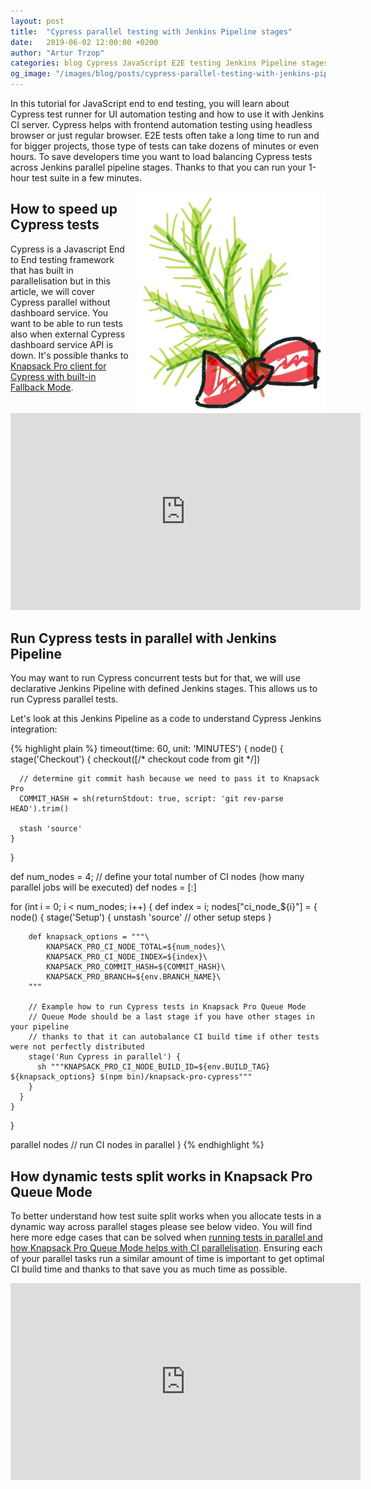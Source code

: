```yaml
---
layout: post
title:  "Cypress parallel testing with Jenkins Pipeline stages"
date:   2019-06-02 12:00:00 +0200
author: "Artur Trzop"
categories: blog Cypress JavaScript E2E testing Jenkins Pipeline stages
og_image: "/images/blog/posts/cypress-parallel-testing-with-jenkins-pipeline-stages/cypress-jenkins.jpeg"
---
```


In this tutorial for JavaScript end to end testing, you will learn about Cypress test runner for UI automation testing and how to use it with Jenkins CI server. Cypress helps with frontend automation testing using headless browser or just regular browser. E2E tests often take a long time to run and for bigger projects, those type of tests can take dozens of minutes or even hours. To save developers time you want to load balancing Cypress tests across Jenkins parallel pipeline stages.  Thanks to that you can run your 1-hour test suite in a few minutes.

<img src="/images/blog/posts/cypress-parallel-testing-with-jenkins-pipeline-stages/cypress-jenkins.jpeg" style="width:300px;margin-left: 15px;float:right;" alt="Cypress Jenkins" />

## How to speed up Cypress tests

Cypress is a Javascript End to End testing framework that has built in parallelisation but in this article, we will cover Cypress parallel without dashboard service. You want to be able to run tests also when external Cypress dashboard service API is down. It's possible thanks to [Knapsack Pro client for Cypress with built-in Fallback Mode](https://knapsackpro.com?utm_source=docs_knapsackpro&utm_medium=blog_post&utm_campaign=cypress-parallel-testing-with-jenkins-pipeline-stages).

<iframe width="560" height="315" src="https://www.youtube.com/embed/G6ixK4IK-3Y" frameborder="0" allow="accelerometer; autoplay; encrypted-media; gyroscope; picture-in-picture" allowfullscreen></iframe>

## Run Cypress tests in parallel with Jenkins Pipeline

You may want to run Cypress concurrent tests but for that, we will use declarative Jenkins Pipeline with defined Jenkins stages. This allows us to run Cypress parallel tests. 

Let's look at this Jenkins Pipeline as a code to understand Cypress Jenkins integration:

{% highlight plain %}
timeout(time: 60, unit: 'MINUTES') {
  node() {
    stage('Checkout') {
      checkout([/* checkout code from git */])

      // determine git commit hash because we need to pass it to Knapsack Pro
      COMMIT_HASH = sh(returnStdout: true, script: 'git rev-parse HEAD').trim()

      stash 'source'
    }
  }

  def num_nodes = 4; // define your total number of CI nodes (how many parallel jobs will be executed)
  def nodes = [:]

  for (int i = 0; i < num_nodes; i++) {
    def index = i;
    nodes["ci_node_${i}"] = {
      node() {
        stage('Setup') {
          unstash 'source'
          // other setup steps
        }

        def knapsack_options = """\
            KNAPSACK_PRO_CI_NODE_TOTAL=${num_nodes}\
            KNAPSACK_PRO_CI_NODE_INDEX=${index}\
            KNAPSACK_PRO_COMMIT_HASH=${COMMIT_HASH}\
            KNAPSACK_PRO_BRANCH=${env.BRANCH_NAME}\
        """

        // Example how to run Cypress tests in Knapsack Pro Queue Mode
        // Queue Mode should be a last stage if you have other stages in your pipeline
        // thanks to that it can autobalance CI build time if other tests were not perfectly distributed
        stage('Run Cypress in parallel') {
          sh """KNAPSACK_PRO_CI_NODE_BUILD_ID=${env.BUILD_TAG} ${knapsack_options} $(npm bin)/knapsack-pro-cypress"""
        }
      }
    }
  }

  parallel nodes // run CI nodes in parallel
}
{% endhighlight %}

## How dynamic tests split works in Knapsack Pro Queue Mode

To better understand how test suite split works when you allocate tests in a dynamic way across parallel stages please see below video. You will find here more edge cases that can be solved when [running tests in parallel and how Knapsack Pro Queue Mode helps with CI parallelisation](https://knapsackpro.com?utm_source=docs_knapsackpro&utm_medium=blog_post&utm_campaign=cypress-parallel-testing-with-jenkins-pipeline-stages). Ensuring each of your parallel tasks run a similar amount of time is important to get optimal CI build time and thanks to that save you as much time as possible.

<iframe width="560" height="315" src="https://www.youtube.com/embed/hUEB1XDKEFY" frameborder="0" allow="accelerometer; autoplay; encrypted-media; gyroscope; picture-in-picture" allowfullscreen></iframe>
